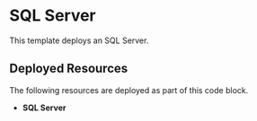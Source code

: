 # SQL Server

This template deploys an SQL Server. 

## Deployed Resources

The following resources are deployed as part of this code block.

+ **SQL Server**
